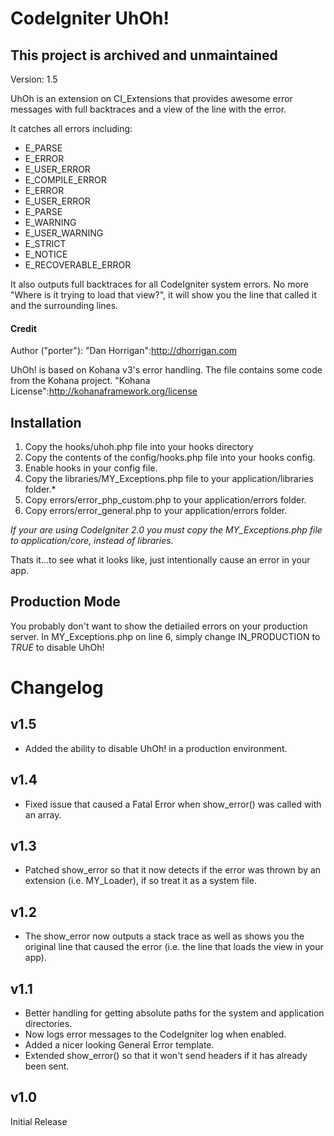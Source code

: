 # CodeIgniter UhOh!

## This project is archived and unmaintained 

Version: 1.5

UhOh is an extension on CI_Extensions that provides awesome error messages with full backtraces and a view of the line with the error.

It catches all errors including:

* E_PARSE
* E_ERROR
* E_USER_ERROR
* E_COMPILE_ERROR
* E_ERROR
* E_USER_ERROR
* E_PARSE
* E_WARNING
* E_USER_WARNING
* E_STRICT
* E_NOTICE
* E_RECOVERABLE_ERROR

It also outputs full backtraces for all CodeIgniter system errors.  No more "Where is it trying to load that view?", it will show you the line that called it and the surrounding lines.

#### Credit

Author ("porter"): "Dan Horrigan":http://dhorrigan.com

UhOh! is based on Kohana v3's error handling.  The file contains some code from the Kohana project.
"Kohana License":http://kohanaframework.org/license

## Installation

1. Copy the hooks/uhoh.php file into your hooks directory
2. Copy the contents of the config/hooks.php file into your hooks config.
3. Enable hooks in your config file.
4. Copy the libraries/MY_Exceptions.php file to your application/libraries folder.*
5. Copy errors/error_php_custom.php to your application/errors folder.
6. Copy errors/error_general.php to your application/errors folder.

_If your are using CodeIgniter 2.0 you must copy the MY_Exceptions.php file to application/core, instead of libraries._


Thats it...to see what it looks like, just intentionally cause an error in your app.

## Production Mode

You probably don't want to show the detiailed errors on your production server.  In MY_Exceptions.php on line 6, simply change IN_PRODUCTION to _TRUE_ to disable UhOh!

# Changelog

## v1.5

* Added the ability to disable UhOh! in a production environment.

## v1.4

* Fixed issue that caused a Fatal Error when show_error() was called with an array.

## v1.3

* Patched show_error so that it now detects if the error was thrown by an extension (i.e. MY_Loader), if so treat it as a system file.

## v1.2

* The show_error now outputs a stack trace as well as shows you the original line that caused the error (i.e. the line that loads the view in your app).

## v1.1

* Better handling for getting absolute paths for the system and application directories.
* Now logs error messages to the CodeIgniter log when enabled.
* Added a nicer looking General Error template.
* Extended show_error() so that it won't send headers if it has already been sent.

## v1.0

Initial Release
